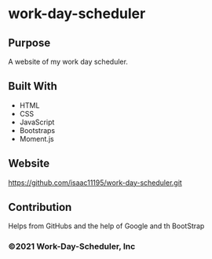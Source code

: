 # work-day-scheduler

## Purpose
A website of my work day scheduler.

## Built With
* HTML
* CSS
* JavaScript
* Bootstraps
* Moment.js

## Website
https://github.com/isaac11195/work-day-scheduler.git

## Contribution
Helps from GitHubs and the help of Google and th BootStrap

### ©️2021 Work-Day-Scheduler, Inc 


